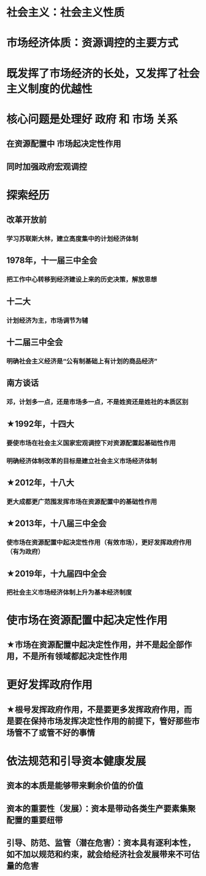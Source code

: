   
# 社会主义：社会主义性质  
# 市场经济体质：资源调控的主要方式  
# 既发挥了市场经济的长处，又发挥了社会主义制度的优越性  
# 核心问题是处理好 政府 和 市场 关系  
## 在资源配置中 市场起决定性作用  
## 同时加强政府宏观调控  
# 探索经历  
## 改革开放前  
### 学习苏联斯大林，建立高度集中的计划经济体制  
## 1978年，十一届三中全会  
### 把工作中心转移到经济建设上来的历史决策，解放思想  
## 十二大  
### 计划经济为主，市场调节为辅  
## 十二届三中全会  
### 明确社会主义经济是“公有制基础上有计划的商品经济”  
## 南方谈话  
### 邓，计划多一点，还是市场多一点，不是姓资还是姓社的本质区别  
## ★1992年，十四大  
### 要使市场在社会主义国家宏观调控下对资源配置起基础性作用  
### 明确经济体制改革的目标是建立社会主义市场经济体制  
## ★2012年，十八大  
### 更大成都更广范围发挥市场在资源配置中的基础性作用  
## ★2013年，十八届三中全会  
### 使市场在资源配置中起决定性作用（有效市场），更好发挥政府作用（有为政府）  
## ★2019年，十九届四中全会  
### 把社会主义市场经济体制上升为基本经济制度  
# 使市场在资源配置中起决定性作用  
## ★市场在资源配置中起决定性作用，并不是起全部作用，不是所有领域都起决定性作用  
# 更好发挥政府作用  
## ★根号发挥政府作用，不是要更多发挥政府作用，而是要在保持市场发挥决定性作用的前提下，管好那些市场管不了或管不好的事情  
# 依法规范和引导资本健康发展  
## 资本的本质是能够带来剩余价值的价值  
## 资本的重要性（发展）：资本是带动各类生产要素集聚配置的重要纽带  
## 引导、防范、监管（潜在危害）：资本具有逐利本性，如不加以规范和约束，就会给经济社会发展带来不可估量的危害